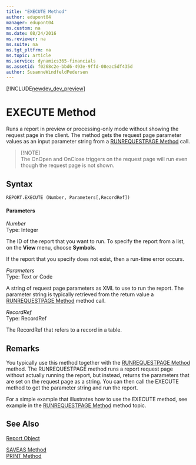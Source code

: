 ```yaml
---
title: "EXECUTE Method"
author: edupont04
manager: edupont04
ms.custom: na
ms.date: 08/24/2016
ms.reviewer: na
ms.suite: na
ms.tgt_pltfrm: na
ms.topic: article
ms.service: dynamics365-financials
ms.assetid: f0268c2e-bbd6-493e-9ffd-08eac5df435d
author: SusanneWindfeldPedersen
---
```


[!INCLUDE[newdev_dev_preview](../includes/newdev_dev_preview.md)]

# EXECUTE Method
Runs a report in preview or processing-only mode without showing the request page in the client. The method gets the request page parameter values as an input parameter string from a [RUNREQUESTPAGE Method](devenv-RUNREQUESTPAGE-Method.md) call.  

>   [!NOTE]  
>   The OnOpen and OnClose triggers on the request page will run even though the request page is not shown.  

## Syntax  

```  
REPORT.EXECUTE (Number, Parameters[,RecordRef])  
```  

#### Parameters  
 *Number*  
 Type: Integer  

 The ID of the report that you want to run. To specify the report from a list, on the **View** menu, choose **Symbols**.  

 If the report that you specify does not exist, then a run-time error occurs.  

 *Parameters*  
 Type: Text or Code  

 A string of request page parameters as XML to use to run the report. The parameter string is typically retrieved from the return value a [RUNREQUESTPAGE Method](devenv-RUNREQUESTPAGE-Method.md) method call.  

 *RecordRef*  
 Type: RecordRef  

 The RecordRef that refers to a record in a table.  

## Remarks  
 You typically use this method together with the [RUNREQUESTPAGE Method](devenv-RUNREQUESTPAGE-Method.md) method. The RUNREQUESTPAGE method runs a report request page without actually running the report, but instead, returns the parameters that are set on the request page as a string. You can then call the EXECUTE method to get the parameter string and run the report.  

 For a simple example that illustrates how to use the EXECUTE method, see example in the [RUNREQUESTPAGE Method](devenv-RUNREQUESTPAGE-Method.md) method topic.  

## See Also  
 [Report Object](../devenv-report-object.md)   
 <!--Links [Request Pages](Request-Pages.md)-->   
 [SAVEAS Method](devenv-SAVEAS-Method.md)   
 [PRINT Method](devenv-PRINT-Method.md)
